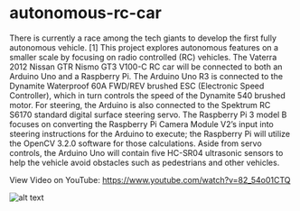 # autonomous-rc-car
There is currently a race among the tech giants to develop the first fully autonomous vehicle. [1] This project explores autonomous features on a smaller scale by focusing on radio controlled (RC) vehicles. The Vaterra 2012 Nissan GTR Nismo GT3 V100-C RC car will be connected to both an Arduino Uno and a Raspberry Pi. The Arduino Uno R3 is connected to the Dynamite Waterproof 60A FWD/REV brushed ESC (Electronic Speed Controller), which in turn controls the speed of the Dynamite 540 brushed motor. For steering, the Arduino is also connected to the Spektrum RC S6170 standard digital surface steering servo. The Raspberry Pi 3 model B focuses on converting the Raspberry Pi Camera Module V2’s input into steering instructions for the Arduino to execute; the Raspberry Pi will utilize the OpenCV 3.2.0 software for those calculations. Aside from servo controls, the Arduino Uno will contain five  HC-SR04 ultrasonic sensors to help the vehicle avoid obstacles such as pedestrians and other vehicles.

View Video on YouTube: https://www.youtube.com/watch?v=82_54o01CTQ

![alt text](http://dinocajic.xyz/screenshots/autonomous-rc-vehicle.gif)
